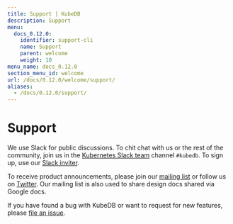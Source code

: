 ```yaml
---
title: Support | KubeDB
description: Support
menu:
  docs_0.12.0:
    identifier: support-cli
    name: Support
    parent: welcome
    weight: 10
menu_name: docs_0.12.0
section_menu_id: welcome
url: /docs/0.12.0/welcome/support/
aliases:
  - /docs/0.12.0/support/
---
```


# Support

We use Slack for public discussions. To chit chat with us or the rest of the community, join us in the [Kubernetes Slack team](https://kubernetes.slack.com/messages/C8149MREV/) channel `#kubedb`. To sign up, use our [Slack inviter](http://slack.kubernetes.io/).

To receive product announcements, please join our [mailing list](https://groups.google.com/forum/#!forum/kubedb) or follow us on [Twitter](https://twitter.com/KubeDB). Our mailing list is also used to share design docs shared via Google docs.

If you have found a bug with KubeDB or want to request for new features, please [file an issue](https://github.com/kubedb/project/issues/new).
